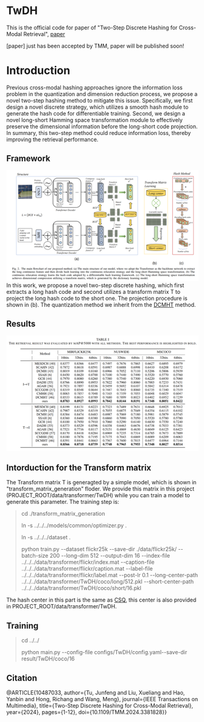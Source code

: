 # TwDH
This is the official code for paper of "Two-Step Discrete Hashing for Cross-Modal Retrieval", [paper](https://ieeexplore.ieee.org/document/10487033)

[paper] just has been accepted by TMM, paper will be published soon!

# Introduction

Previous cross-modal hashing approaches ignore the information loss problem in the quantization and dimension reduction process, we propose a novel two-step hashing method to mitigate this issue. Specifically, we first design a novel discrete strategy, which utilizes a smooth hash module to generate the hash code for differentiable training. Second, we design a novel long-short Hamming space transformation module to effectively preserve the dimensional information before the long-short code projection. In summary, this two-step method could reduce information loss, thereby improving the retrieval performance.

## Framework
![framework](./data/structure.png)
In this work, we propose a novel two-step discrete hashing, which first extracts a long hash code and second utilizes a transform matrix T to project the long hash code to the short one. The projection procedure is shown in (b). The quantization method we inherit from the [DCMHT](https://github.com/kalenforn/DCHMT/tree/main) method. 

## Results
![result](./data/result.png)

## Intorduction for the Transform matrix
The Transform matrix T is generagted by a simple model, which is shown in "transform_matrix_generation" floder. We provide this matrix in this project (PROJECT_ROOT/data/transformer/TwDH) while you can train a model to generate this parameter. The training step is:

> cd ./transform_matrix_generation
>
> ln -s ../../../models/common/optimizer.py .
>
> ln -s ../../../dataset .
>
> python train.py --dataset flickr25k --save-dir ./data/flickr25k/ --batch-size 200 --long-dim 512 --output-dim 16 --index-file ../../../data/transformer/flickr/index.mat --caption-file ../../../data/transformer/flickr/caption.mat --label-file ../../../data/transformer/flickr/label.mat --post-lr 0.1 --long-center-path ../../../data/transformer/TwDH/coco/long/512.pkl --short-center-path ../../../data/transformer/TwDH/coco/short/16.pkl

The hash center in this part is the same as [CSQ](https://github.com/yuanli2333/Hadamard-Matrix-for-hashing), this center is also provided in PROJECT_ROOT/data/transformer/TwDH.


## Training
>cd ../../
>
> python main.py --config-file configs/TwDH/config.yaml--save-dir result/TwDH/coco/16

## Citation
@ARTICLE{10487033,
  author={Tu, Junfeng and Liu, Xueliang and Hao, Yanbin and Hong, Richang and Wang, Meng},
  journal={IEEE Transactions on Multimedia}, 
  title={Two-Step Discrete Hashing for Cross-Modal Retrieval}, 
  year={2024},
  pages={1-12},
  doi={10.1109/TMM.2024.3381828}}
